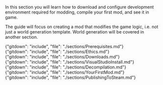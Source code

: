 In this section you will learn how to download and configure development environment required for modding, compile your first mod, and see it in game.

The guide will focus on creating a mod that modifies the game logic, i.e. not just a world generation template. World generation will be covered in another section.

<!-- toc{"maxDepth": 2, "headerSize": 2} -->

{"gitdown": "include", "file": "./sections/Prerequisites.md"}  
{"gitdown": "include", "file": "./sections/Ethics.md"}  
{"gitdown": "include", "file": "./sections/Downloads.md"}  
{"gitdown": "include", "file": "./sections/VisualStudioInstall.md"}  
{"gitdown": "include", "file": "./sections/Decompilation.md"}  
{"gitdown": "include", "file": "./sections/YourFirstMod.md"}  
{"gitdown": "include", "file": "./sections/PublishingToSteam.md"}  
